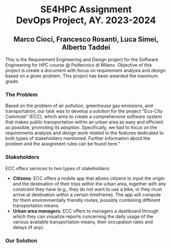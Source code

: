 # <div align="center"> SE4HPC Assignment </div> <div align="center"> DevOps Project, AY. 2023-2024 </div>
## <div align="center"> Marco Cioci, Francesco Rosanti, Luca Simei, Alberto Taddei </div>

This is the Requirement Engineering and Design project for the Software Engineering for HPC course @ Politecnico di Milano. Objective of this project is create a document with focus on requirement analysis and design based on a given problem. This project has been awarded the maximum grade.

### The Problem
Based on the problem of air pollution, greenhouse gas emissions, and transportation, our task was to develop a solution for the project "Eco-City Commute" (ECC), which aims to create a comprehensive software system that makes public transportation within an urban area as easy and efficient as possible, promoting its adoption. Specifically, we had to focus on the requirements analysis and design work related to the features dedicated to both types of stakeholders mentioned. Further information about the problem and the assignment rules can be found here."

### Stakeholders
ECC offers services to two types of stakeholders:  
* __Citizens__: ECC offers a mobile app that allows citizens to input the origin and the 
destination of their trips within the urban area, together with any constraint they have 
(e.g., they do not want to use a bike, or they must arrive at destination within a certain 
timeframe). The app will compute for them environmentally friendly routes, possibly 
combining different transportation means.  
* __Urban area managers__: ECC offers to managers a dashboard through which they can 
visualize reports concerning the daily usage of the various available transportation 
means, their occupation rates and delays (if any).

### Our Solution
